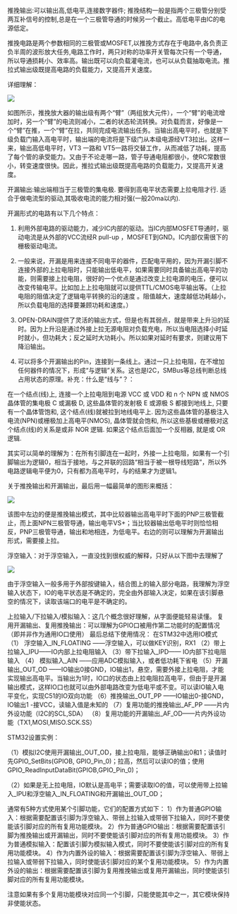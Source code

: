 推挽输出:可以输出高,低电平,连接数字器件; 推挽结构一般是指两个三极管分别受两互补信号的控制,总是在一个三极管导通的时候另一个截止。高低电平由IC的电源低定。

推挽电路是两个参数相同的三极管或MOSFET,以推挽方式存在于电路中,各负责正负半周的波形放大任务,电路工作时，两只对称的功率开关管每次只有一个导通，所以导通损耗小、效率高。输出既可以向负载灌电流，也可以从负载抽取电流。推拉式输出级既提高电路的负载能力，又提高开关速度。

详细理解：

![](http://images.cnblogs.com/cnblogs_com/Jezze/201112/20111223181244772.jpg)


如图所示，推挽放大器的输出级有两个“臂”（两组放大元件），一个“臂”的电流增加时，另一个“臂”的电流则减小，二者的状态轮流转换。对负载而言，好像是一个“臂”在推，一个“臂”在拉，共同完成电流输出任务。当输出高电平时，也就是下级负载门输入高电平时，输出端的电流将是下级门从本级电源经VT3拉出。这样一来，输出高低电平时，VT3 一路和 VT5一路将交替工作，从而减低了功耗，提高了每个管的承受能力。又由于不论走哪一路，管子导通电阻都很小，使RC常数很小，转变速度很快。因此，推拉式输出级既提高电路的负载能力，又提高开关速度。


开漏输出:输出端相当于三极管的集电极. 要得到高电平状态需要上拉电阻才行. 适合于做电流型的驱动,其吸收电流的能力相对强(一般20ma以内).

开漏形式的电路有以下几个特点：

1. 利用外部电路的驱动能力，减少IC内部的驱动。当IC内部MOSFET导通时，驱动电流是从外部的VCC流经R pull-up ，MOSFET到GND。IC内部仅需很下的栅极驱动电流。

2. 一般来说，开漏是用来连接不同电平的器件，匹配电平用的，因为开漏引脚不连接外部的上拉电阻时，只能输出低电平，如果需要同时具备输出高电平的功能，则需要接上拉电阻，很好的一个优点是通过改变上拉电源的电压，便可以改变传输电平。比如加上上拉电阻就可以提供TTL/CMOS电平输出等。（上拉电阻的阻值决定了逻辑电平转换的沿的速度 。阻值越大，速度越低功耗越小，所以负载电阻的选择要兼顾功耗和速度。）

3. OPEN-DRAIN提供了灵活的输出方式，但是也有其弱点，就是带来上升沿的延时。因为上升沿是通过外接上拉无源电阻对负载充电，所以当电阻选择小时延时就小，但功耗大；反之延时大功耗小。所以如果对延时有要求，则建议用下降沿输出。

4. 可以将多个开漏输出的Pin，连接到一条线上。通过一只上拉电阻，在不增加任何器件的情况下，形成“与逻辑”关系。这也是I2C，SMBus等总线判断总线占用状态的原理。补充：什么是“线与”？：

在一个结点(线)上, 连接一个上拉电阻到电源 VCC 或 VDD 和 n 个 NPN 或 NMOS 晶体管的集电极 C 或漏极 D, 这些晶体管的发射极 E 或源极 S 都接到地线上, 只要有一个晶体管饱和, 这个结点(线)就被拉到地线电平上. 因为这些晶体管的基极注入电流(NPN)或栅极加上高电平(NMOS), 晶体管就会饱和, 所以这些基极或栅极对这个结点(线)的关系是或非 NOR 逻辑. 如果这个结点后面加一个反相器, 就是或 OR 逻辑.

其实可以简单的理解为：在所有引脚连在一起时，外接一上拉电阻，如果有一个引脚输出为逻辑0，相当于接地，与之并联的回路“相当于被一根导线短路”，所以外电路逻辑电平便为0，只有都为高电平时，与的结果才为逻辑1。

关于推挽输出和开漏输出，最后用一幅最简单的图形来概括：

![](http://images.cnblogs.com/cnblogs_com/Jezze/201112/201112231812457217.jpg)

该图中左边的便是推挽输出模式，其中比较器输出高电平时下面的PNP三极管截止，而上面NPN三极管导通，输出电平VS+；当比较器输出低电平时则恰恰相反，PNP三极管导通，输出和地相连，为低电平。右边的则可以理解为开漏输出形式，需要接上拉。

浮空输入：对于浮空输入，一直没找到很权威的解释，只好从以下图中去理解了

![](http://images.cnblogs.com/cnblogs_com/Jezze/201112/201112231813159340.jpg)



由于浮空输入一般多用于外部按键输入，结合图上的输入部分电路，我理解为浮空输入状态下，IO的电平状态是不确定的，完全由外部输入决定，如果在该引脚悬空的情况下，读取该端口的电平是不确定的。

上拉输入/下拉输入/模拟输入：这几个概念很好理解，从字面便能轻易读懂。
复用开漏输出、复用推挽输出：可以理解为GPIO口被用作第二功能时的配置情况（即并非作为通用IO口使用）
最后总结下使用情况：
在STM32中选用IO模式
（1） 浮空输入_IN_FLOATING ——浮空输入，可以做KEY识别，RX1
（2）带上拉输入_IPU——IO内部上拉电阻输入
（3）带下拉输入_IPD—— IO内部下拉电阻输入
（4） 模拟输入_AIN ——应用ADC模拟输入，或者低功耗下省电
（5）开漏输出_OUT_OD ——IO输出0接GND，IO输出1，悬空，需要外接上拉电阻，才能实现输出高电平。当输出为1时，IO口的状态由上拉电阻拉高电平，但由于是开漏输出模式，这样IO口也就可以由外部电路改变为低电平或不变。可以读IO输入电平变化，实现C51的IO双向功能
（6）推挽输出_OUT_PP ——IO输出0-接GND， IO输出1 -接VCC，读输入值是未知的
（7）复用功能的推挽输出_AF_PP ——片内外设功能（I2C的SCL,SDA）
（8）复用功能的开漏输出_AF_OD——片内外设功能（TX1,MOSI,MISO.SCK.SS）

STM32设置实例：

（1）模拟I2C使用开漏输出_OUT_OD，接上拉电阻，能够正确输出0和1；读值时先GPIO_SetBits(GPIOB, GPIO_Pin_0)；拉高，然后可以读IO的值；使用GPIO_ReadInputDataBit(GPIOB,GPIO_Pin_0)；

（2）如果是无上拉电阻，IO默认是高电平；需要读取IO的值，可以使用带上拉输入_IPU和浮空输入_IN_FLOATING和开漏输出_OUT_OD；
 
 
通常有5种方式使用某个引脚功能，它们的配置方式如下：
1）作为普通GPIO输入：根据需要配置该引脚为浮空输入、带弱上拉输入或带弱下拉输入，同时不要使能该引脚对应的所有复用功能模块。
2）作为普通GPIO输出：根据需要配置该引脚为推挽输出或开漏输出，同时不要使能该引脚对应的所有复用功能模块。
3）作为普通模拟输入：配置该引脚为模拟输入模式，同时不要使能该引脚对应的所有复用功能模块。
4）作为内置外设的输入：根据需要配置该引脚为浮空输入、带弱上拉输入或带弱下拉输入，同时使能该引脚对应的某个复用功能模块。
5）作为内置外设的输出：根据需要配置该引脚为复用推挽输出或复用开漏输出，同时使能该引脚对应的所有复用功能模块。

注意如果有多个复用功能模块对应同一个引脚，只能使能其中之一，其它模块保持非使能状态。
